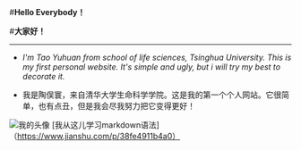 
#**Hello Everybody！**

#**大家好！**

---

- *I'm Tao Yuhuan from school of life sciences, Tsinghua University. This is my first personal website. It's simple and ugly, but i will try my best to decorate it.*

- 我是陶俣寰，来自清华大学生命科学学院。这是我的第一个个人网站。它很简单，也有点丑，但是我会尽我努力把它变得更好！

![我的头像](C:\Users\Tao\Documents\GitHub\tyh-19.github.io\3.bmp)
[我从这儿学习markdown语法]（https://www.jianshu.com/p/38fe4911b4a0）
